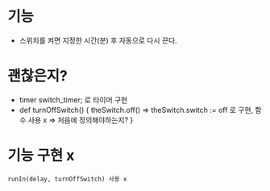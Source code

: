 # 기능
- 스위치를 켜면 지정한 시간(분) 후 자동으로 다시 끈다.

# 괜찮은지?
- timer switch_timer; 로 타이머 구현
- def turnOffSwitch() {
	    theSwitch.off()      => theSwitch.switch := off 로 구현, 함수 사용 x => 처음에 정의해야하는지?
    }


# 기능 구현 x
	runIn(delay, turnOffSwitch) 사용 x 